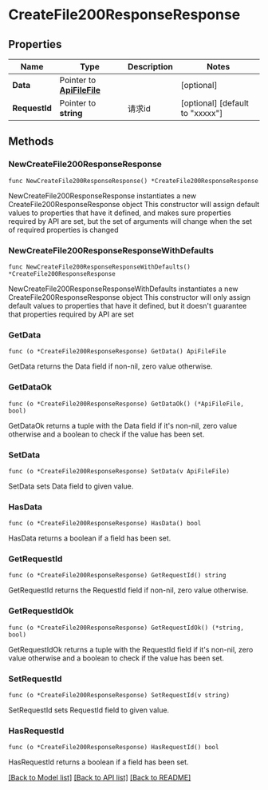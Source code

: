 # CreateFile200ResponseResponse

## Properties

Name | Type | Description | Notes
------------ | ------------- | ------------- | -------------
**Data** | Pointer to [**ApiFileFile**](ApiFileFile.md) |  | [optional] 
**RequestId** | Pointer to **string** | 请求id | [optional] [default to "xxxxx"]

## Methods

### NewCreateFile200ResponseResponse

`func NewCreateFile200ResponseResponse() *CreateFile200ResponseResponse`

NewCreateFile200ResponseResponse instantiates a new CreateFile200ResponseResponse object
This constructor will assign default values to properties that have it defined,
and makes sure properties required by API are set, but the set of arguments
will change when the set of required properties is changed

### NewCreateFile200ResponseResponseWithDefaults

`func NewCreateFile200ResponseResponseWithDefaults() *CreateFile200ResponseResponse`

NewCreateFile200ResponseResponseWithDefaults instantiates a new CreateFile200ResponseResponse object
This constructor will only assign default values to properties that have it defined,
but it doesn't guarantee that properties required by API are set

### GetData

`func (o *CreateFile200ResponseResponse) GetData() ApiFileFile`

GetData returns the Data field if non-nil, zero value otherwise.

### GetDataOk

`func (o *CreateFile200ResponseResponse) GetDataOk() (*ApiFileFile, bool)`

GetDataOk returns a tuple with the Data field if it's non-nil, zero value otherwise
and a boolean to check if the value has been set.

### SetData

`func (o *CreateFile200ResponseResponse) SetData(v ApiFileFile)`

SetData sets Data field to given value.

### HasData

`func (o *CreateFile200ResponseResponse) HasData() bool`

HasData returns a boolean if a field has been set.

### GetRequestId

`func (o *CreateFile200ResponseResponse) GetRequestId() string`

GetRequestId returns the RequestId field if non-nil, zero value otherwise.

### GetRequestIdOk

`func (o *CreateFile200ResponseResponse) GetRequestIdOk() (*string, bool)`

GetRequestIdOk returns a tuple with the RequestId field if it's non-nil, zero value otherwise
and a boolean to check if the value has been set.

### SetRequestId

`func (o *CreateFile200ResponseResponse) SetRequestId(v string)`

SetRequestId sets RequestId field to given value.

### HasRequestId

`func (o *CreateFile200ResponseResponse) HasRequestId() bool`

HasRequestId returns a boolean if a field has been set.


[[Back to Model list]](../README.md#documentation-for-models) [[Back to API list]](../README.md#documentation-for-api-endpoints) [[Back to README]](../README.md)


